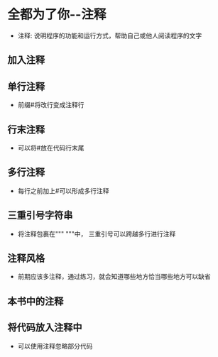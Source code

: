 # 全都为了你--注释

- 注释: 说明程序的功能和运行方式，帮助自己或他人阅读程序的文字

## 加入注释

## 单行注释

- 前缀#将改行变成注释行

## 行末注释

- 可以将#放在代码行末尾

## 多行注释

- 每行之前加上#可以形成多行注释

## 三重引号字符串

- 将注释包裹在""" """中， 三重引号可以跨越多行进行注释

## 注释风格

- 前期应该多注释，通过练习，就会知道哪些地方恰当哪些地方可以缺省

## 本书中的注释

## 将代码放入注释中

- 可以使用注释忽略部分代码
